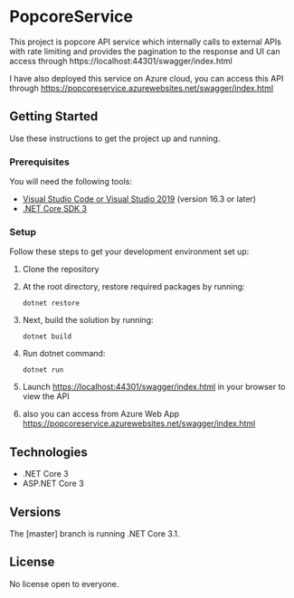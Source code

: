 # PopcoreService

This project is popcore API service which internally calls to external APIs with rate limiting and provides the pagination to the response and UI can access through https://localhost:44301/swagger/index.html

I have also deployed this service on Azure cloud, you can access this API through https://popcoreservice.azurewebsites.net/swagger/index.html

## Getting Started
Use these instructions to get the project up and running.

### Prerequisites
You will need the following tools:

* [Visual Studio Code or Visual Studio 2019](https://visualstudio.microsoft.com/vs/) (version 16.3 or later)
* [.NET Core SDK 3](https://dotnet.microsoft.com/download/dotnet-core/3.0)

### Setup
Follow these steps to get your development environment set up:

  1. Clone the repository
  2. At the root directory, restore required packages by running:
      ```
     dotnet restore
     ```
  3. Next, build the solution by running:
     ```
     dotnet build
     ```
  5. Run dotnet command:
     ```
	 dotnet run
	 ```
  6. Launch [https://localhost:44301/swagger/index.html](https://localhost:44301/swagger/index.html) in your browser to view the API
  
  7. also you can access from Azure Web App https://popcoreservice.azurewebsites.net/swagger/index.html

## Technologies
* .NET Core 3
* ASP.NET Core 3

## Versions
The [master] branch is running .NET Core 3.1. 

## License

No license open to everyone.
